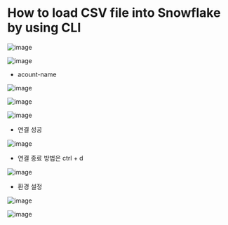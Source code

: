# How to load CSV file into Snowflake by using CLI
![image](https://user-images.githubusercontent.com/102650331/172334596-09322bf6-e417-45b0-a945-7990e1220a16.png)

![image](https://user-images.githubusercontent.com/102650331/172335401-4b0b2d15-003a-4f5d-a445-d4f58bc97b32.png)

- acount-name

![image](https://user-images.githubusercontent.com/102650331/172337880-5280b3e0-9340-465c-bb99-fe48578511b0.png)

![image](https://user-images.githubusercontent.com/102650331/172336666-88d90c8b-1098-4c64-9813-fe6a6602883d.png)

![image](https://user-images.githubusercontent.com/102650331/172337401-3f3f77b9-82aa-4d96-9545-6b4042e18e82.png)

- 연결 성공

![image](https://user-images.githubusercontent.com/102650331/172338852-83ee5ed3-8f3d-40d2-b81b-2af6b84aecfe.png)

- 연결 종료 방법은 ctrl + d

![image](https://user-images.githubusercontent.com/102650331/172338960-abf9f135-e0f9-4d72-ba51-fb5cae82845c.png)


- 환경 설정

![image](https://user-images.githubusercontent.com/102650331/172339920-10ff75dd-9422-4a2f-b388-071a614f7900.png)

![image](https://user-images.githubusercontent.com/102650331/172340467-be6422b3-ba9f-4987-994c-3b40491bd542.png)


